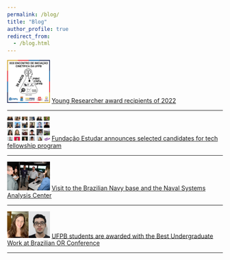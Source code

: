 ```yaml
---
permalink: /blog/
title: "Blog"
author_profile: true
redirect_from:
  - /blog.html
---
```


<img src="../images/enic.png" width="100"/> [Young Researcher award recipients of 2022](http://www.ccen.ufpb.br/ccen/contents/noticias/trabalhos-premiados-do-xxx-encontro-de-iniciacao-cientifica-via-propesq-ccen-ufpb)

---

<img src="../images/techfellow.png" width="100"/> [Fundação Estudar announces selected candidates for tech fellowship program](https://www.opovo.com.br/noticias/tecnologia/opovotecnologia/2022/09/10291358-fundacao-estudar-anuncia-agraciados-de-programa-focado-em-tecnologia.html)

---

<img src="../images/casnav.jpeg" width="100"/> [Visit to the Brazilian Navy base and the Naval Systems Analysis Center](https://www.marinha.mil.br/casnav/?q=node/175)

---

<img src="../images/sbpo.jpeg" width="100"/> [UFPB students are awarded with the Best Undergraduate Work at Brazilian OR Conference](https://www.ufpb.br/ufpb/contents/noticias/alunos-da-ufpb-ganham-premio-de-iniciacao-cientifica-em-simposio-de-pesquisa-operacional)

---
